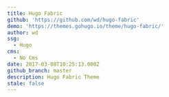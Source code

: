 ```yaml
---
title: Hugo Fabric
github: 'https://github.com/wd/hugo-fabric'
demo: 'https://themes.gohugo.io/theme/hugo-fabric/'
author: wd
ssg:
  - Hugo
cms:
  - No Cms
date: 2017-03-08T10:25:13.000Z
github_branch: master
description: Hugo Fabric Theme
stale: false
---
```

